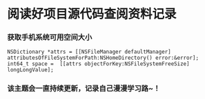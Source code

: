 # 阅读好项目源代码查阅资料记录

### 获取手机系统可用空间大小
```objc
NSDictionary *attrs = [[NSFileManager defaultManager] attributesOfFileSystemForPath:NSHomeDirectory() error:&error];
int64_t space =  [[attrs objectForKey:NSFileSystemFreeSize] longLongValue];
```
### 该主题会一直持续更新，记录自己漫漫学习路~！


